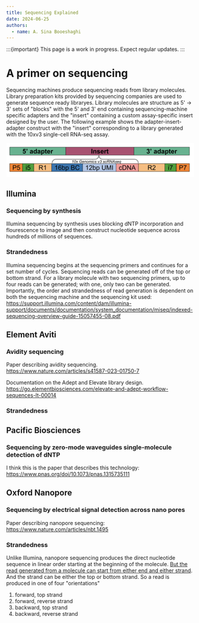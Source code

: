 ```yaml
---
title: Sequencing Explained
date: 2024-06-25
authors:
  - name: A. Sina Booeshaghi
---
```


:::{important}
This page is a work in progress. Expect regular updates.
:::

# A primer on sequencing

Sequencing machines produce sequencing reads from library molecules. Library preparation kits provided by sequencing companies are used to generate sequence ready libraryes. Library molecules are structure as 5' -> 3' sets of "blocks" with the 5' and 3' end containing sequencing-machine specific adapters and the "insert" containing a custom assay-specific insert designed by the user. The following example shows the adapter-insert-adapter construct with the "insert" corresponding to a library generated with the 10xv3 single-cell RNA-seq assay.

![alt text](images/apater-insert-adapter.png)

## Illumina

### Sequencing by synthesis

Illumina sequencing by synthesis uses blocking dNTP incorporation and flourescence to image and then construct nucleotide sequence across hundreds of millions of sequences.

### Strandedness

Illumina sequencing begins at the sequencing primers and continues for a set number of cycles. Sequencing reads can be generated off of the top or bottom strand. For a library molecule with two sequencing primers, up to four reads can be generated; with one, only two can be generated. Importantly, the order and strandedness of read generation is dependent on both the sequencing machine and the sequencing kit used: https://support.illumina.com/content/dam/illumina-support/documents/documentation/system_documentation/miseq/indexed-sequencing-overview-guide-15057455-08.pdf

## Element Aviti

### Avidity sequencing

Paper describing avidity sequencing.
https://www.nature.com/articles/s41587-023-01750-7

Documentation on the Adept and Elevate library design.
https://go.elementbiosciences.com/elevate-and-adept-workflow-sequences-lt-00014

### Strandedness

## Pacific Biosciences

### Sequencing by zero-mode waveguides single-molecule detection of dNTP

I think this is the paper that describes this technology: https://www.pnas.org/doi/10.1073/pnas.1315735111

## Oxford Nanopore

### Sequencing by electrical signal detection across nano pores

Paper describing nanopore sequencing: https://www.nature.com/articles/nbt.1495

### Strandedness

Unlike Illumina, nanopore sequencing produces the direct nucleotide sequence in linear order starting at the beginning of the molecule. [But the read generated from a molecule can start from either end and either strand](https://nanoporetech.com/document/genomic-dna-by-ligation-sqk-lsk114). And the strand can be either the top or bottom strand. So a read is produced in one of four "orientations"

1. forward, top strand
2. forward, reverse strand
3. backward, top strand
4. backward, reverse strand
